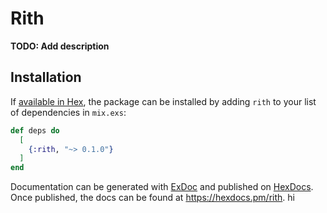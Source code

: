 # Rith

**TODO: Add description**

## Installation

If [available in Hex](https://hex.pm/docs/publish), the package can be installed
by adding `rith` to your list of dependencies in `mix.exs`:

```elixir
def deps do
  [
    {:rith, "~> 0.1.0"}
  ]
end
```

Documentation can be generated with [ExDoc](https://github.com/elixir-lang/ex_doc)
and published on [HexDocs](https://hexdocs.pm). Once published, the docs can
be found at <https://hexdocs.pm/rith>. hi



